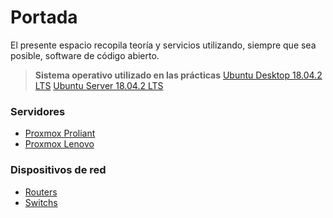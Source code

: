 <!-- TITLE: Bienvenidos -->
<!-- SUBTITLE: Wiki del ITEL -->

# Portada
El presente espacio recopila teoría y servicios utilizando, siempre que sea posible, software de código abierto.
> **Sistema operativo utilizado en las prácticas**
>  [Ubuntu Desktop 18.04.2 LTS](http://releases.ubuntu.com/18.04.2/ubuntu-18.04.2-desktop-amd64.iso)
>  [Ubuntu Server 18.04.2 LTS](http://releases.ubuntu.com/18.04.2/ubuntu-18.04.2-live-server-amd64.iso)


### Servidores
* [Proxmox Proliant](proliant)
* [Proxmox Lenovo](lenovo)

### Dispositivos de red
* [Routers](routers)
* [Switchs](switchs)

